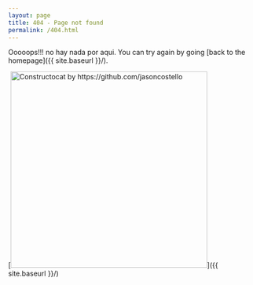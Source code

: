```yaml
---
layout: page
title: 404 - Page not found
permalink: /404.html
---
```


Ooooops!!! no hay nada por aqui. You can try again by going [back to the homepage]({{ site.baseurl }}/).

[<img src="{{ site.baseurl }}/images/404.jpg" alt="Constructocat by https://github.com/jasoncostello" style="width: 400px;"/>]({{ site.baseurl }}/)
